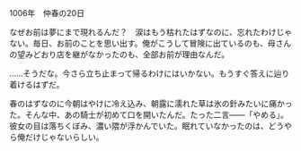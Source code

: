 <!-- title: 探検者の手記 #3 -->

1006年　仲春の20日

なぜお前は夢にまで現れるんだ？　涙はもう枯れたはずなのに、忘れたわけじゃない。毎日、お前のことを思い出す。俺がこうして冒険に出ているのも、母さんの望みどおり店を継がなかったのも、全部お前が理由なんだ。

……そうだな。今さら立ち止まって帰るわけにはいかない。もうすぐ答えに辿り着けるはずだ。

春のはずなのに今朝はやけに冷え込み、朝露に濡れた草は氷の針みたいに痛かった。そんな中、あの騎士が初めて口を開いたんだ。たった二言――「やめる」。
彼女の目は落ちくぼみ、濃い隈が浮かんでいた。眠れていなかったのは、どうやら俺だけじゃないらしい。
